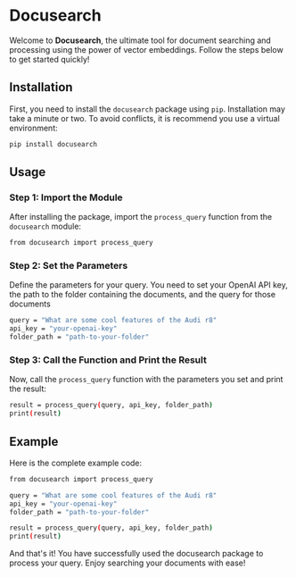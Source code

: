 # Docusearch

Welcome to **Docusearch**, the ultimate tool for document searching and processing using the power of vector embeddings. Follow the steps below to get started quickly!

## Installation

First, you need to install the `docusearch` package using `pip`. Installation may take a minute or two. To avoid conflicts, it is recommend you use a virtual environment:

```sh
pip install docusearch
```

## Usage

### Step 1: Import the Module
After installing the package, import the `process_query` function from the `docusearch` module:

```sh
from docusearch import process_query
```

### Step 2: Set the Parameters
Define the parameters for your query. You need to set your OpenAI API key, the path to the folder containing the documents, and the query for those documents

```sh
query = "What are some cool features of the Audi r8"
api_key = "your-openai-key"
folder_path = "path-to-your-folder"
```

### Step 3: Call the Function and Print the Result
Now, call the `process_query` function with the parameters you set and print the result:

```sh
result = process_query(query, api_key, folder_path)
print(result)
```

## Example
Here is the complete example code:

```sh
from docusearch import process_query

query = "What are some cool features of the Audi r8"
api_key = "your-openai-key"
folder_path = "path-to-your-folder"

result = process_query(query, api_key, folder_path)
print(result)
```

And that's it! You have successfully used the docusearch package to process your query. Enjoy searching your documents with ease!